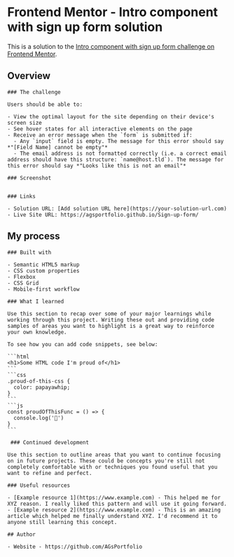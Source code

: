 # Frontend Mentor - Intro component with sign up form solution

This is a solution to the [Intro component with sign up form challenge on Frontend Mentor](https://www.frontendmentor.io/challenges/intro-component-with-signup-form-5cf91bd49edda32581d28fd1). 


## Overview

    ### The challenge

    Users should be able to:

    - View the optimal layout for the site depending on their device's screen size
    - See hover states for all interactive elements on the page
    - Receive an error message when the `form` is submitted if:
      - Any `input` field is empty. The message for this error should say *"[Field Name] cannot be empty"*
      - The email address is not formatted correctly (i.e. a correct email address should have this structure: `name@host.tld`). The message for this error should say *"Looks like this is not an email"*

    ### Screenshot


    ### Links

    - Solution URL: [Add solution URL here](https://your-solution-url.com)
    - Live Site URL: https://agsportfolio.github.io/Sign-up-form/

## My process

    ### Built with

    - Semantic HTML5 markup
    - CSS custom properties
    - Flexbox
    - CSS Grid
    - Mobile-first workflow

    ### What I learned

    Use this section to recap over some of your major learnings while working through this project. Writing these out and providing code samples of areas you want to highlight is a great way to reinforce your own knowledge.

    To see how you can add code snippets, see below:

    ```html
    <h1>Some HTML code I'm proud of</h1>
    ```
    ```css
    .proud-of-this-css {
      color: papayawhip;
    }
    ```
    ```js
    const proudOfThisFunc = () => {
      console.log('🎉')
    }
    ```

     ### Continued development

    Use this section to outline areas that you want to continue focusing on in future projects. These could be concepts you're still not completely comfortable with or techniques you found useful that you want to refine and perfect.

    ### Useful resources

    - [Example resource 1](https://www.example.com) - This helped me for XYZ reason. I really liked this pattern and will use it going forward.
    - [Example resource 2](https://www.example.com) - This is an amazing article which helped me finally understand XYZ. I'd recommend it to anyone still learning this concept.

    ## Author

    - Website - https://github.com/AGsPortfolio